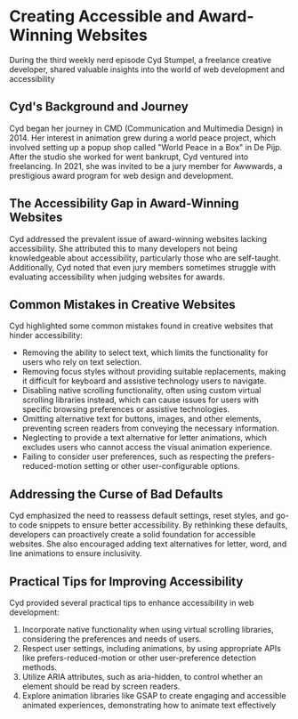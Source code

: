 # Creating Accessible and Award-Winning Websites

During the third weekly nerd episode Cyd Stumpel, a freelance creative developer, shared valuable insights into the world of web development and accessibility

## Cyd's Background and Journey

Cyd began her journey in CMD (Communication and Multimedia Design) in 2014. Her interest in animation grew during a world peace project, which involved setting up a popup shop called "World Peace in a Box" in De Pijp. After the studio she worked for went bankrupt, Cyd ventured into freelancing. In 2021, she was invited to be a jury member for Awwwards, a prestigious award program for web design and development.

## The Accessibility Gap in Award-Winning Websites

Cyd addressed the prevalent issue of award-winning websites lacking accessibility. She attributed this to many developers not being knowledgeable about accessibility, particularly those who are self-taught. Additionally, Cyd noted that even jury members sometimes struggle with evaluating accessibility when judging websites for awards.

## Common Mistakes in Creative Websites

Cyd highlighted some common mistakes found in creative websites that hinder accessibility:

- Removing the ability to select text, which limits the functionality for users who rely on text selection.
- Removing focus styles without providing suitable replacements, making it difficult for keyboard and assistive technology users to navigate.
- Disabling native scrolling functionality, often using custom virtual scrolling libraries instead, which can cause issues for users with specific browsing preferences or assistive technologies.
- Omitting alternative text for buttons, images, and other elements, preventing screen readers from conveying the necessary information.
- Neglecting to provide a text alternative for letter animations, which excludes users who cannot access the visual animation experience.
- Failing to consider user preferences, such as respecting the prefers-reduced-motion setting or other user-configurable options.

## Addressing the Curse of Bad Defaults

Cyd emphasized the need to reassess default settings, reset styles, and go-to code snippets to ensure better accessibility. By rethinking these defaults, developers can proactively create a solid foundation for accessible websites. She also encouraged adding text alternatives for letter, word, and line animations to ensure inclusivity.

## Practical Tips for Improving Accessibility

Cyd provided several practical tips to enhance accessibility in web development:

1. Incorporate native functionality when using virtual scrolling libraries, considering the preferences and needs of users.
2. Respect user settings, including animations, by using appropriate APIs like prefers-reduced-motion or other user-preference detection methods.
3. Utilize ARIA attributes, such as aria-hidden, to control whether an element should be read by screen readers.
4. Explore animation libraries like GSAP to create engaging and accessible animated experiences, demonstrating how to animate text effectively